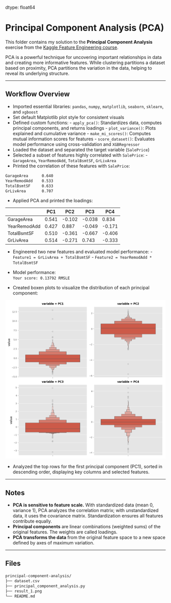 dtype: float64

# Principal Component Analysis (PCA)

This folder contains my solution to the **Principal Component Analysis** exercise from the [Kaggle Feature Engineering course](https://www.kaggle.com/learn/feature-engineering).

PCA is a powerful technique for uncovering important relationships in data and creating more informative features. While clustering partitions a dataset based on proximity, PCA partitions the variation in the data, helping to reveal its underlying structure.

---

## Workflow Overview

- Imported essential libraries: `pandas`, `numpy`, `matplotlib`, `seaborn`, `sklearn`, and `xgboost`
- Set default Matplotlib plot style for consistent visuals
- Defined custom functions:
      - `apply_pca()`: Standardizes data, computes principal components, and returns loadings
      - `plot_variance()`: Plots explained and cumulative variance
      - `make_mi_scores()`: Computes mutual information scores for features
      - `score_dataset()`: Evaluates model performance using cross-validation and `XGBRegressor`
- Loaded the dataset and separated the target variable (`SalePrice`)
- Selected a subset of features highly correlated with `SalePrice`:
      - `GarageArea`, `YearRemodAdd`, `TotalBsmtSF`, `GrLivArea`
- Printed the correlation of these features with `SalePrice`:

```
GarageArea      0.640
YearRemodAdd    0.533
TotalBsmtSF     0.633
GrLivArea       0.707
```

- Applied PCA and printed the loadings:

|               |   PC1   |   PC2   |   PC3   |   PC4   |
|---------------|---------|---------|---------|---------|
| GarageArea    | 0.541   | -0.102  | -0.038  | 0.834   |
| YearRemodAdd  | 0.427   | 0.887   | -0.049  | -0.171  |
| TotalBsmtSF   | 0.510   | -0.361  | -0.667  | -0.406  |
| GrLivArea     | 0.514   | -0.271  | 0.743   | -0.333  |

- Engineered two new features and evaluated model performance:
      - `Feature1 = GrLivArea + TotalBsmtSF`
      - `Feature2 = YearRemodAdd * TotalBsmtSF`
- Model performance:  
      `Your score: 0.13792 RMSLE`

- Created boxen plots to visualize the distribution of each principal component:

![Distribution Plot](result_1.png)

- Analyzed the top rows for the first principal component (PC1), sorted in descending order, displaying key columns and selected features.

---

## Notes

- **PCA is sensitive to feature scale.** With standardized data (mean 0, variance 1), PCA analyzes the correlation matrix; with unstandardized data, it uses the covariance matrix. Standardization ensures all features contribute equally.
- **Principal components** are linear combinations (weighted sums) of the original features. The weights are called loadings.
- **PCA transforms the data** from the original feature space to a new space defined by axes of maximum variation.

---

## Files

```
principal-component-analysis/
├── dataset.csv
├── principal_component_analysis.py
├── result_1.png
└── README.md
```